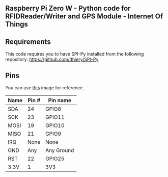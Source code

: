 ## Raspberry Pi Zero W - Python code for RFIDReader/Writer and GPS Module - Internet Of Things

## Requirements
This code requires you to have SPI-Py installed from the following repository:
https://github.com/lthiery/SPI-Py

## Pins
You can use [this](raspi-zero-w-GPIO-pin.png) image for reference.

| Name | Pin # | Pin name   |
|------|-------|------------|
| SDA  | 24    | GPIO8      |
| SCK  | 23    | GPIO11     |
| MOSI | 19    | GPIO10     |
| MISO | 21    | GPIO9      |
| IRQ  | None  | None       |
| GND  | Any   | Any Ground |
| RST  | 22    | GPIO25     |
| 3.3V | 1     | 3V3        |


